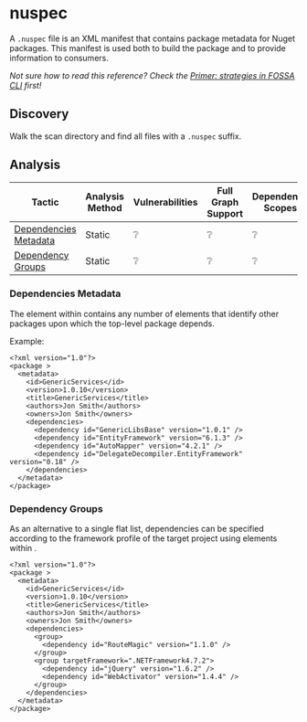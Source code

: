 # nuspec

A `.nuspec` file is an XML manifest that contains package metadata for Nuget packages.
This manifest is used both to build the package and to provide information to consumers.

_Not sure how to read this reference?_
_Check the [Primer: strategies in FOSSA CLI](../../README.md#primer-strategies-in-fossa-cli) first!_

## Discovery

Walk the scan directory and find all files with a  `.nuspec` suffix.

## Analysis

| Tactic                                          | Analysis Method | Vulnerabilities | Full Graph Support | Dependency Scopes |
|-------------------------------------------------|-----------------|-----------------|--------------------|-------------------|
| [Dependencies Metadata](#dependencies-metadata) | Static          | :grey_question: | :grey_question:    | :grey_question:   |
| [Dependency Groups](#dependency-groups)         | Static          | :grey_question: | :grey_question:    | :grey_question:   |

### Dependencies Metadata

The <dependencies> element within <metadata> contains
any number of <dependency> elements that identify other packages
upon which the top-level package depends.

Example:

```
<?xml version="1.0"?>
<package >
  <metadata>
    <id>GenericServices</id>
    <version>1.0.10</version>
    <title>GenericServices</title>
    <authors>Jon Smith</authors>
    <owners>Jon Smith</owners>
    <dependencies>
      <dependency id="GenericLibsBase" version="1.0.1" />
      <dependency id="EntityFramework" version="6.1.3" />
      <dependency id="AutoMapper" version="4.2.1" />
      <dependency id="DelegateDecompiler.EntityFramework" version="0.18" />
    </dependencies>
  </metadata>
</package>
```

### Dependency Groups

As an alternative to a single flat list, dependencies can be specified
according to the framework profile of the target project
using <group> elements within <dependencies>.

```
<?xml version="1.0"?>
<package >
  <metadata>
    <id>GenericServices</id>
    <version>1.0.10</version>
    <title>GenericServices</title>
    <authors>Jon Smith</authors>
    <owners>Jon Smith</owners>
    <dependencies>
      <group>
        <dependency id="RouteMagic" version="1.1.0" />
      </group>
      <group targetFramework=".NETFramework4.7.2">
        <dependency id="jQuery" version="1.6.2" />
        <dependency id="WebActivator" version="1.4.4" />
      </group>
    </dependencies>
  </metadata>
</package>
```

